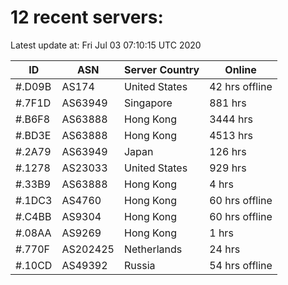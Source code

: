 # 12 recent servers:

Latest update at: Fri Jul 03 07:10:15 UTC 2020

| ID | ASN | Server Country | Online |
| -- | --- | -------------- | ------ |
| #.D09B | AS174 | United States | 42 hrs offline |
| #.7F1D | AS63949 | Singapore | 881 hrs |
| #.B6F8 | AS63888 | Hong Kong | 3444 hrs |
| #.BD3E | AS63888 | Hong Kong | 4513 hrs |
| #.2A79 | AS63949 | Japan | 126 hrs |
| #.1278 | AS23033 | United States | 929 hrs |
| #.33B9 | AS63888 | Hong Kong | 4 hrs |
| #.1DC3 | AS4760 | Hong Kong | 60 hrs offline |
| #.C4BB | AS9304 | Hong Kong | 60 hrs offline |
| #.08AA | AS9269 | Hong Kong | 1 hrs |
| #.770F | AS202425 | Netherlands | 24 hrs |
| #.10CD | AS49392 | Russia | 54 hrs offline |

